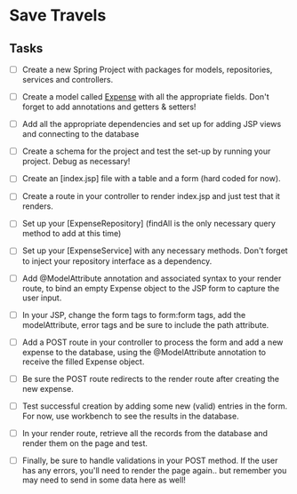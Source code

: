 # Save Travels



## Tasks

- [ ] Create a new Spring Project with packages for models, repositories, services and controllers.

- [ ] Create a model called [Expense](src/main/java/tylermaxwell/savetravels/models/Expense.java) with all the appropriate fields. Don't forget to add annotations and getters & setters!

- [ ] Add all the appropriate dependencies and set up for adding JSP views and connecting to the database

- [ ] Create a schema for the project and test the set-up by running your project. Debug as necessary!

- [ ] Create an [index.jsp] file with a table and a form (hard coded for now).

- [ ] Create a route in your controller to render index.jsp and just test that it renders.

- [ ] Set up your [ExpenseRepository] (findAll is the only necessary query method to add at this time)

- [ ] Set up your [ExpenseService] with any necessary methods. Don't forget to inject your repository interface as a dependency.

- [ ] Add @ModelAttribute annotation and associated syntax to your render route, to bind an empty Expense object to the JSP form to capture the user input.

- [ ] In your JSP, change the form tags to form:form tags, add the modelAttribute, error tags and be sure to include the path attribute.

- [ ] Add a POST route in your controller to process the form and add a new expense to the database, using the @ModelAttribute annotation to receive the filled Expense object.

- [ ] Be sure the POST route redirects to the render route after creating the new expense.

- [ ] Test successful creation by adding some new (valid) entries in the form. For now, use workbench to see the results in the database.

- [ ] In your render route, retrieve all the records from the database and render them on the page and test.

- [ ] Finally, be sure to handle validations in your POST method. If the user has any errors, you'll need to render the page again.. but remember you may need to send in some data here as well!